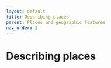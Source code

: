 ```yaml
---
layout: default
title: Describing places
parent: Places and geographic features
nav_order: 2
---
```


# Describing places
